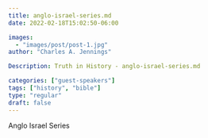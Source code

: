 ```yaml
---
title: anglo-israel-series.md
date: 2022-02-18T15:02:50-06:00

images:
  - "images/post/post-1.jpg"
author: "Charles A. Jennings"

Description: Truth in History - anglo-israel-series.md

categories: ["guest-speakers"]
tags: ["history", "bible"]
type: "regular"
draft: false
---
```


Anglo Israel Series